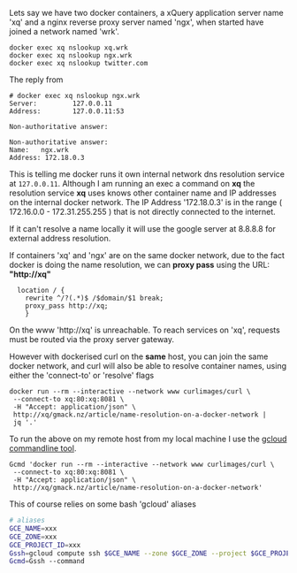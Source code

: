 <!--
{
  "name": "name resolution on a docker network",
  "status": "updated",
  "published": "2020-06-21+12:00",
  "type": "entry",
  "uid": "http://xq/gmack.nz/article/name-resolution-on-a-docker-network",
  "url": "https://gmack.nz/article/name-resolution-on-a-docker-network"
}
-->

Lets say we have two docker containers, a xQuery application server name 'xq'
and a nginx reverse proxy server named 'ngx', 
when started  have joined a network named 'wrk'.

```docker
docker exec xq nslookup xq.wrk
docker exec xq nslookup ngx.wrk
docker exec xq nslookup twitter.com
```

The reply from 

```
# docker exec xq nslookup ngx.wrk
Server:         127.0.0.11
Address:        127.0.0.11:53

Non-authoritative answer:

Non-authoritative answer:
Name:   ngx.wrk
Address: 172.18.0.3
```

This is telling me docker runs it own internal network
dns resolution service at `127.0.0.11`.
Although I am running an exec a command on **xq**
the resolution service **xq** uses knows other container name and IP addresses
on the internal docker network. The IP Address '172.18.0.3' is
in the range ( 172.16.0.0 - 172.31.255.255 ) that is not directly connected to the internet.

If it can't resolve a name locally it will use the google server
at 8.8.8.8 for external address resolution.

If containers 'xq' and 'ngx' are on the same docker network,
due to the fact docker is doing the name resolution,
we can  **proxy pass** using the URL: **"http://xq"**

```nginx
  location / {
    rewrite ^/?(.*)$ /$domain/$1 break;
    proxy_pass http://xq;
    }
```

On the www 'http://xq' is unreachable. To reach services on 'xq',
requests must be routed via the proxy server gateway.

However with dockerised curl on the **same** host,
you can join the same docker network,
and curl will also be able to resolve container names,
using either the 'connect-to' or 'resolve' flags

```docker
docker run --rm --interactive --network www curlimages/curl \
 --connect-to xq:80:xq:8081 \
 -H "Accept: application/json" \
 http://xq/gmack.nz/article/name-resolution-on-a-docker-network |
 jq '.'
```

To run the above on my remote host from my local machine I use 
the [gcloud commandline tool](https://cloud.google.com/sdk/gcloud).

```docker
Gcmd 'docker run --rm --interactive --network www curlimages/curl \
 --connect-to xq:80:xq:8081 \
 -H "Accept: application/json" \
 http://xq/gmack.nz/article/name-resolution-on-a-docker-network'
```

This of course relies on some bash 'gcloud' aliases 

```bash
# aliases
GCE_NAME=xxx
GCE_ZONE=xxx
GCE_PROJECT_ID=xxx
Gssh=gcloud compute ssh $GCE_NAME --zone $GCE_ZONE --project $GCE_PROJECT_ID
Gcmd=Gssh --command
```
















